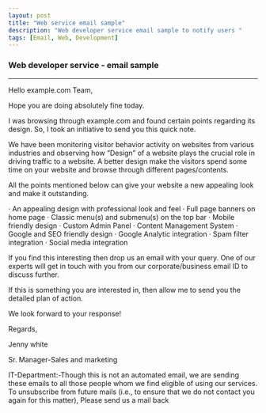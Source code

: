 ```yaml
---
layout: post
title: "Web service email sample"
description: "Web developer service email sample to notify users "
tags: [Email, Web, Development]
---
```


### Web developer service - email sample
---

Hello example.com Team,


Hope you are doing absolutely fine today.

I was browsing through example.com and found certain points regarding its design. So, I took an initiative to send you this quick note. 

We have been monitoring visitor behavior activity on websites from various industries and observing how “Design” of a website plays the crucial role in driving traffic to a website. A better design make the visitors spend some time on your website and browse through different pages/contents.

All the points mentioned below can give your website a new appealing look and make it outstanding.

·         An appealing design with professional look and feel
·         Full page banners on home page
·         Classic menu(s) and submenu(s) on the top bar
·         Mobile friendly design
·         Custom Admin Panel
·         Content Management System
·         Google and SEO friendly design
·         Google Analytic integration
·         Spam filter integration
·         Social media integration

If you find this interesting then drop us an email with your query. One of our experts will get in touch with you from our corporate/business email ID to discuss further.


If this is something you are interested in, then allow me to send you the detailed plan of action.


We look forward to your response!

Regards,

Jenny white   

Sr. Manager-Sales and marketing 

 

IT-Department:-Though this is not an automated email, we are sending these emails to all those people whom we find eligible of using our services. To unsubscribe from future mails (i.e., to ensure that we do not contact you again for this matter), Please send us a mail back
